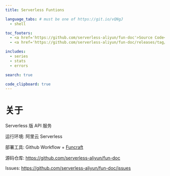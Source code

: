 ```yaml
---
title: Serverless Funtions

language_tabs: # must be one of https://git.io/vQNgJ
  - shell

toc_footers:
  - <a href='https://github.com/serverless-aliyun/fun-doc'>Source Code</a>
  - <a href='https://github.com/serverless-aliyun/fun-doc/releases/tag/VERSION'>VER&#58; VERSION</a>

includes:
  - series
  - stats
  - errors

search: true

code_clipboard: true
---
```


# 关于

Serverless 版 API 服务

运行环境: 阿里云 Serverless

部署工具: Github Workflow + [Funcraft](https://github.com/alibaba/funcraft)

源码仓库: https://github.com/serverless-aliyun/fun-doc

Issues: https://github.com/serverless-aliyun/fun-doc/issues
